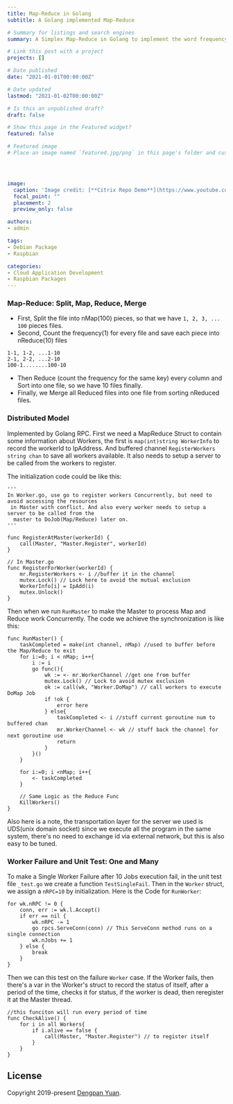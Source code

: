 ```yaml
---
title: Map-Reduce in Golang
subtitle: A Golang implemented Map-Reduce

# Summary for listings and search engines
summary: A Simplex Map-Reduce in Golang to implement the word frequency collection in the distributed model

# Link this post with a project
projects: []

# Date published
date: "2021-01-01T00:00:00Z"

# Date updated
lastmod: "2021-01-02T00:00:00Z"

# Is this an unpublished draft?
draft: false

# Show this page in the Featured widget?
featured: false

# Featured image
# Place an image named `featured.jpg/png` in this page's folder and customize its options here.




image:
  caption: 'Image credit: [**Citrix Repo Demo**](https://www.youtube.com/watch?v=slrZdMhYvOg)'
  focal_point: ""
  placement: 2
  preview_only: false

authors:
- admin

tags:
- Debian Package
- Raspbian

categories:
- Cloud Application Development
- Raspbian Packages
---
```


### Map-Reduce: Split, Map, Reduce, Merge

- First, Split the file into nMap(100) pieces, so that we have `1, 2, 3, ... 100` pieces files.
- Second, Count the frequency(1) for every file and save each piece into nReduce(10) files
```
1-1, 1-2, ...1-10
2-1, 2-2, ...2-10
100-1........100-10
```
- Then Reduce (count the frequency for the same key) every column and Sort into one file, so we have 10 files finally.
- Finally, we Merge all Reduced files into one file from sorting nReduced  files.


### Distributed Model

Implemented by Golang RPC. First we need a MapReduce Struct to contain some information about Workers, the first is `map(int)string WorkerInfo` to record the workerId to IpAddress. And buffered channel `RegisterWorkers string chan` to save all workers available. It also needs to setup a server to be called from the workers to register.

The initialization code could be like this:

```
'''
In Worker.go, use go to register workers Concurrently, but need to avoid accessing the resources
 in Master with conflict. And also every worker needs to setup a server to be called from the
  master to DoJob(Map/Reduce) later on.
'''

func RegisterAtMaster(workerId) {
    call(Master, "Master.Register", workerId)
}

// In Master.go
func RegisterForWorker(workerId) {
    mr.RegisterWorkers <- i //buffer it in the channel
    mutex.Lock() // Lock here to avoid the mutual exclusion
    WorkerInfo[i] = IpAdd(i)
    mutex.Unlock()
}
```

Then when we run `RunMaster` to make the Master to process Map and Reduce work Concurrently. The code we achieve the synchronization is like this:

```
func RunMaster() {
    taskCompleted = make(int channel, nMap) //used to buffer before the Map/Reduce to exit
    for i:=0; i < nMap; i++{
        i := i
        go func(){
            wk := <- mr.WorkerChannel //get one from buffer
            mutex.Lock() // Lock to avoid mutex exclusion
            ok := call(wk, "Worker.DoMap") // call workers to execute DoMap Job
            if !ok {
                error here
            } else{
                taskCompleted <- i //stuff current goroutine num to buffered chan
                mr.WorkerChannel <- wk // stuff back the channel for next goroutine use
                return
            }
        }()
    }

    for i:=0; i <nMap; i++{
        <- taskCompleted
    }

    // Same Logic as the Reduce Func
    KillWorkers()
}
```

Also here is a note, the transportation layer for the server we used is UDS(unix domain socket) since we execute all the program in the same system, there's no need to exchange id via external network, but this is also easy to be tuned.

### Worker Failure and Unit Test: One and Many

To make a Single Worker Failure after 10 Jobs execution fail, in the unit test file `_test.go` we create a function `TestSingleFail`. Then in the `Worker` struct, we assign a `nRPC=10` by initialization. Here is the Code for `RunWorker`:

```
for wk.nRPC != 0 {
    conn, err := wk.l.Accept()
    if err == nil {
        wk.nRPC -= 1
        go rpcs.ServeConn(conn) // This ServeConn method runs on a single connection
        wk.nJobs += 1
    } else {
        break
    }
}
```

Then we can this test on the failure `Worker` case. If the Worker fails, then there's a var in the Worker's struct to record the status of itself, after a period of the time, checks it for status, if the worker is dead, then reregister it at the Master thread.

```
//this funciton will run every period of time
func CheckAlive() {
    for i in all Workers{
        if i.alive == false {
            call(Master, "Master.Register") // to register itself
        }
    }
}
```

## License

Copyright 2019-present [Dengpan Yuan](https://www.dengpan-yuan.xyz/).
